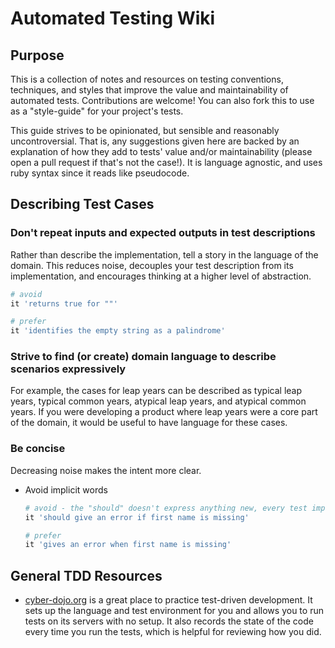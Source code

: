 # Automated Testing Wiki
## Purpose
This is a collection of notes and resources on testing conventions, techniques, and styles that improve the value and maintainability of automated tests. Contributions are welcome! You can also fork this to use as a "style-guide" for your project's tests.

This guide strives to be opinionated, but sensible and reasonably uncontroversial. That is, any suggestions given here are backed by an explanation of how they add to tests' value and/or maintainability (please open a pull request if that's not the case!). It is language agnostic, and uses ruby syntax since it reads like pseudocode.

## Describing Test Cases

### Don't repeat inputs and expected outputs in test descriptions
Rather than describe the implementation, tell a story in the language of the domain. This reduces noise, decouples your test description from its implementation, and encourages thinking at a higher level of abstraction.

```ruby
# avoid
it 'returns true for ""'

# prefer
it 'identifies the empty string as a palindrome'
```

### Strive to find (or create) domain language to describe scenarios expressively
For example, the cases for leap years can be described as typical leap years, typical common years, atypical leap years, and atypical common years. If you were developing a product where leap years were a core part of the domain, it would be useful to have language for these cases.

### Be concise
Decreasing noise makes the intent more clear.
* Avoid implicit words
  ```ruby
  # avoid - the "should" doesn't express anything new, every test implicitly describes something that "should" happen
  it 'should give an error if first name is missing'
  
  # prefer
  it 'gives an error when first name is missing'
  ```


## General TDD Resources
* [cyber-dojo.org](http://cyber-dojo.org/) is a great place to practice test-driven development. It sets up the language and test environment for you and allows you to run tests on its servers with no setup. It also records the state of the code every time you run the tests, which is helpful for reviewing how you did.
